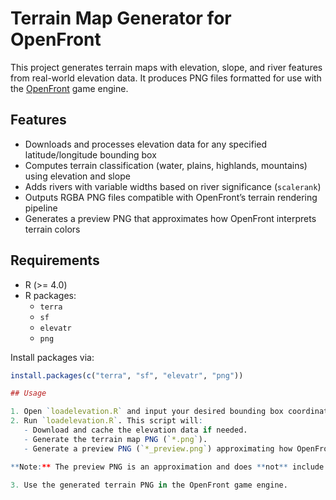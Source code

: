 # Terrain Map Generator for OpenFront

This project generates terrain maps with elevation, slope, and river features from real-world elevation data. It produces PNG files formatted for use with the [OpenFront](https://github.com/openfrontio/OpenFrontIO) game engine.

## Features

- Downloads and processes elevation data for any specified latitude/longitude bounding box
- Computes terrain classification (water, plains, highlands, mountains) using elevation and slope
- Adds rivers with variable widths based on river significance (`scalerank`)
- Outputs RGBA PNG files compatible with OpenFront’s terrain rendering pipeline
- Generates a preview PNG that approximates how OpenFront interprets terrain colors

## Requirements

- R (>= 4.0)
- R packages:
  - `terra`
  - `sf`
  - `elevatr`
  - `png`

Install packages via:

```r
install.packages(c("terra", "sf", "elevatr", "png"))

## Usage

1. Open `loadelevation.R` and input your desired bounding box coordinates and any other parameters.
2. Run `loadelevation.R`. This script will:
   - Download and cache the elevation data if needed.
   - Generate the terrain map PNG (`*.png`).
   - Generate a preview PNG (`*_preview.png`) approximating how OpenFront interprets the terrain colors.

**Note:** The preview PNG is an approximation and does **not** include shoreline processing or the removal of small islands and lakes done in OpenFront’s full pipeline.

3. Use the generated terrain PNG in the OpenFront game engine.
